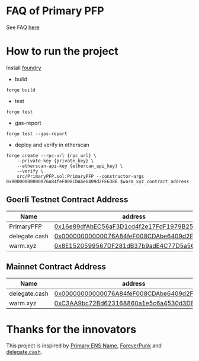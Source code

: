 # FAQ of Primary PFP
See FAQ [here](https://github.com/ForeverPFP/primary-pfp-contract/blob/main/faq.md)

# How to run the project
Install [foundry](https://book.getfoundry.sh/)

- build
```
forge build
```

- test
```
forge test 
```

- gas-report
```
forge test --gas-report
```

- deploy and verify in etherscan
```
forge create --rpc-url {rpc_url} \
    --private-key {private_key} \
    --etherscan-api-key {ethercan_api_key} \
    --verify \
    src/PrimaryPFP.sol:PrimaryPFP --constructor-args 0x00000000000076A84feF008CDAbe6409d2FE638B $warm_xyz_contract_address
```

## Goerli Testnet Contract Address

| Name | address |
| --- | --- |
| PrimaryPFP | [0x16e89dfAbEC56aF3D1cd4f2e17FdF1979B2529de](https://goerli.etherscan.io/address/0x16e89dfAbEC56aF3D1cd4f2e17FdF1979B2529de) |
| delegate.cash | [0x00000000000076A84feF008CDAbe6409d2FE638B](https://goerli.etherscan.io/address/0x00000000000076A84feF008CDAbe6409d2FE638B) |
| warm.xyz | [0x8E1520599567DF281dB37b9adE4C77D5a561eFD4](https://goerli.etherscan.io/address/0x8E1520599567DF281dB37b9adE4C77D5a561eFD4) |

## Mainnet Contract Address
| Name | address |
| --- | --- |
| delegate.cash | [0x00000000000076A84feF008CDAbe6409d2FE638B](https://goerli.etherscan.io/address/0x00000000000076A84feF008CDAbe6409d2FE638B) |
| warm.xyz | [0xC3AA9bc72Bd623168860a1e5c6a4530d3D80456c](https://goerli.etherscan.io/address/0xC3AA9bc72Bd623168860a1e5c6a4530d3D80456c) |

# Thanks for the innovators
This project is inspired by [Primary ENS Name](https://app.ens.domains/faq#what-is-a-primary-ens-name-record), [ForeverPunk](https://twitter.com/ForeverpunksCom) and [delegate.cash](https://delegate.cash).
